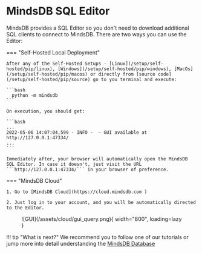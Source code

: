 # MindsDB SQL Editor

MindsDB provides a SQL Editor so you don't need to download additional SQL clients to connect to MindsDB. There are two ways you can use the Editor:

=== "Self-Hosted Local Deployment"

    After any of the Self-Hosted Setups - [Linux](/setup/self-hosted/pip/linux), [Windows](/setup/self-hosted/pip/windows), [MacOs](/setup/self-hosted/pip/macos) or directly from [source code](/setup/self-hosted/pip/source) go to you terminal and execute: 

    ```bash
      python -m mindsdb 
    ```

    On execution, you should get:

    ```bash
    ...
    2022-05-06 14:07:04,599 - INFO -  - GUI available at http://127.0.0.1:47334/
    ...
    ```

    Immediately after, your browser will automatically open the MindsDB SQL Editor. In case it doesn't, just visit the URL ```http://127.0.0.1:47334/``` in your browser of preference. 

=== "MindsDB Cloud"

    1. Go to [MindsDB Cloud](https://cloud.mindsdb.com )

    2. Just log in to your account, and you will be automatically directed to the Editor.

<figure markdown> 
    ![GUI](/assets/cloud/gui_query.png){ width="800", loading=lazy  }
    <figcaption></figcaption>
</figure>

!!! tip "What is next?"
    We recommend you to follow one of our tutorials or jump more into detail understanding the [MindsDB Database](/sql/description/mindsdb_database)
